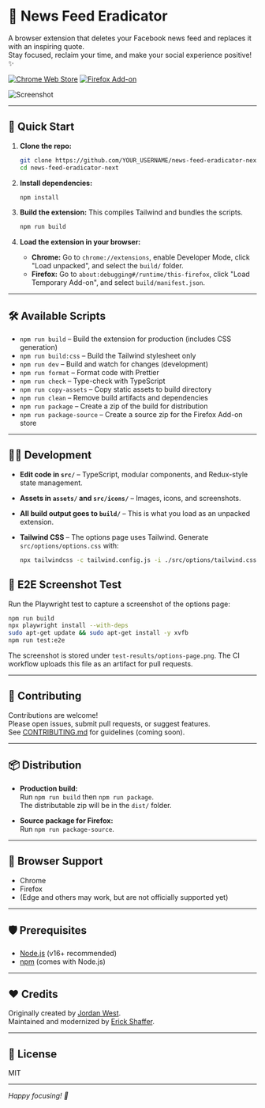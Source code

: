 # 🚫 News Feed Eradicator

A browser extension that deletes your Facebook news feed and replaces it with an inspiring quote.  
Stay focused, reclaim your time, and make your social experience positive! ✨

[![Chrome Web Store](https://img.shields.io/chrome-web-store/v/fjcldmjmjhkklehbacihaiopjklihlgg.svg?label=Chrome%20Web%20Store)](https://chrome.google.com/webstore/detail/news-feed-eradicator-for/fjcldmjmjhkklehbacihaiopjklihlgg?hl=en)
[![Firefox Add-on](https://img.shields.io/amo/v/news-feed-eradicator.svg?label=Firefox%20Add-on)](https://addons.mozilla.org/en-US/firefox/addon/news-feed-eradicator/)

![Screenshot](assets/screenshot.jpg)

---

## 🚀 Quick Start

1. **Clone the repo:**

   ```sh
   git clone https://github.com/YOUR_USERNAME/news-feed-eradicator-next.git
   cd news-feed-eradicator-next
   ```

2. **Install dependencies:**

   ```sh
   npm install
   ```

3. **Build the extension:** This compiles Tailwind and bundles the scripts.

   ```sh
   npm run build
   ```

4. **Load the extension in your browser:**
   - **Chrome:** Go to `chrome://extensions`, enable Developer Mode, click "Load unpacked", and select the `build/` folder.
   - **Firefox:** Go to `about:debugging#/runtime/this-firefox`, click "Load Temporary Add-on", and select `build/manifest.json`.

---

## 🛠️ Available Scripts

- `npm run build` – Build the extension for production (includes CSS generation)
- `npm run build:css` – Build the Tailwind stylesheet only
- `npm run dev` – Build and watch for changes (development)
- `npm run format` – Format code with Prettier
- `npm run check` – Type-check with TypeScript
- `npm run copy-assets` – Copy static assets to build directory
- `npm run clean` – Remove build artifacts and dependencies
- `npm run package` – Create a zip of the build for distribution
- `npm run package-source` – Create a source zip for the Firefox Add-on store

---

## 🧑‍💻 Development

- **Edit code in `src/`** – TypeScript, modular components, and Redux-style state management.
- **Assets in `assets/` and `src/icons/`** – Images, icons, and screenshots.
- **All build output goes to `build/`** – This is what you load as an unpacked extension.
- **Tailwind CSS** – The options page uses Tailwind. Generate `src/options/options.css` with:

  ```sh
  npx tailwindcss -c tailwind.config.js -i ./src/options/tailwind.css -o ./src/options/options.css --minify
  ```

## 📸 E2E Screenshot Test

Run the Playwright test to capture a screenshot of the options page:

```sh
npm run build
npx playwright install --with-deps
sudo apt-get update && sudo apt-get install -y xvfb
npm run test:e2e
```

The screenshot is stored under `test-results/options-page.png`. The CI workflow uploads this file as an artifact for pull requests.

---

## 📝 Contributing

Contributions are welcome!  
Please open issues, submit pull requests, or suggest features.  
See [CONTRIBUTING.md](CONTRIBUTING.md) for guidelines (coming soon).

---

## 📦 Distribution

- **Production build:**  
  Run `npm run build` then `npm run package`.  
  The distributable zip will be in the `dist/` folder.

- **Source package for Firefox:**  
  Run `npm run package-source`.

---

## 🧩 Browser Support

- Chrome
- Firefox
- (Edge and others may work, but are not officially supported yet)

---

## 🛡️ Prerequisites

- [Node.js](https://nodejs.org/) (v16+ recommended)
- [npm](https://www.npmjs.com/) (comes with Node.js)

---

## ❤️ Credits

Originally created by [Jordan West](https://github.com/jordwest).  
Maintained and modernized by [Erick Shaffer](https://github.com/eshaffer321).

---

## 📄 License

MIT

---

_Happy focusing! 🚀_
